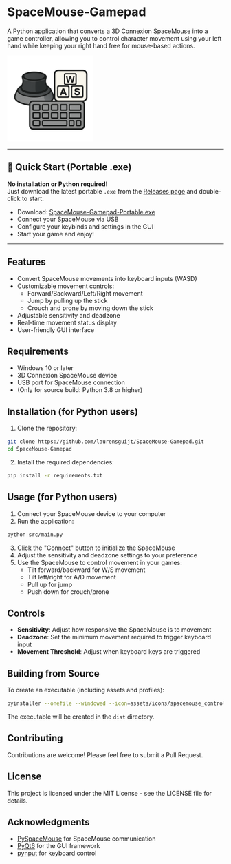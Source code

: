 # SpaceMouse-Gamepad

A Python application that converts a 3D Connexion SpaceMouse into a game controller, allowing you to control character movement using your left hand while keeping your right hand free for mouse-based actions.

<img src="assets/icons/Spacemouse_keyboard.png" alt="SpaceMouse-Gamepad logo" width="200"/>

---

## 🚀 Quick Start (Portable .exe)

**No installation or Python required!**  
Just download the latest portable `.exe` from the [Releases page](https://github.com/laurensguijt/SpaceMouse-Gamepad/releases/latest) and double-click to start.

- Download: [SpaceMouse-Gamepad-Portable.exe](https://github.com/laurensguijt/SpaceMouse-Gamepad/releases/latest)
- Connect your SpaceMouse via USB
- Configure your keybinds and settings in the GUI
- Start your game and enjoy!

---

## Features

- Convert SpaceMouse movements into keyboard inputs (WASD)
- Customizable movement controls:
  * Forward/Backward/Left/Right movement
  * Jump by pulling up the stick
  * Crouch and prone by moving down the stick
- Adjustable sensitivity and deadzone
- Real-time movement status display
- User-friendly GUI interface

## Requirements

- Windows 10 or later
- 3D Connexion SpaceMouse device
- USB port for SpaceMouse connection
- (Only for source build: Python 3.8 or higher)

## Installation (for Python users)

1. Clone the repository:
```bash
git clone https://github.com/laurensguijt/SpaceMouse-Gamepad.git
cd SpaceMouse-Gamepad
```

2. Install the required dependencies:
```bash
pip install -r requirements.txt
```

## Usage (for Python users)

1. Connect your SpaceMouse device to your computer
2. Run the application:
```bash
python src/main.py
```

3. Click the "Connect" button to initialize the SpaceMouse
4. Adjust the sensitivity and deadzone settings to your preference
5. Use the SpaceMouse to control movement in your games:
   - Tilt forward/backward for W/S movement
   - Tilt left/right for A/D movement
   - Pull up for jump
   - Push down for crouch/prone

## Controls

- **Sensitivity**: Adjust how responsive the SpaceMouse is to movement
- **Deadzone**: Set the minimum movement required to trigger keyboard input
- **Movement Threshold**: Adjust when keyboard keys are triggered

## Building from Source

To create an executable (including assets and profiles):

```bash
pyinstaller --onefile --windowed --icon=assets/icons/spacemouse_controller_icon.ico --add-data "assets/icons/*;assets/icons" --add-data "profiles/*;profiles" src/main.py
```

The executable will be created in the `dist` directory.

## Contributing

Contributions are welcome! Please feel free to submit a Pull Request.

## License

This project is licensed under the MIT License - see the LICENSE file for details.

## Acknowledgments

- [PySpaceMouse](https://github.com/JakubAndrysek/pyspacemouse) for SpaceMouse communication
- [PyQt6](https://www.riverbankcomputing.com/software/pyqt/) for the GUI framework
- [pynput](https://github.com/moses-palmer/pynput) for keyboard control 
